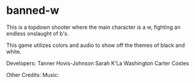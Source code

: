 # banned-w

This is a topdown shooter where the main character is a w, fighting an endless onslaught of b's.

This game utilizes colors and audio to show off the themes of black and white.

Developers: Tanner Hovis-Johnson Sarah K'La Washington Carter Costes

Other Credits:
Music: 